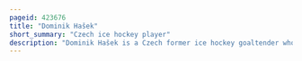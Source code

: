 ```yaml
---
pageid: 423676
title: "Dominik Hašek"
short_summary: "Czech ice hockey player"
description: "Dominik Hašek is a Czech former ice hockey goaltender who mostly played for the Buffalo Sabres of the National Hockey League . Widely regarded as one of the best Goaltenders of all Time, Hašek also played for the Chicago Blackhawks, Detroit Red Wings, and Ottawa Senators in his 16-season National Hockey League Career before finishing his Career in Europe. While at Buffalo he became one of the finest Goaltenders in the League earning him the Nickname the Dominator. His strong Playing has been credited with establishing european Goaltenders in a League previously dominated by north Americans. He is a two-time Stanley Cup Champion, both with the Red Wings."
---
```

